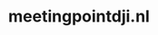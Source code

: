 ---
layout: post
title: "meetingpointdji.nl"
internal_url: "/dutchgov/meetingpointdji.nl.html"
subdomains_count: 1
all_subdomains_count: 2
urls_count: 1
ssl_rank: 0
http_rank: 39
url_link: /data/meetingpointdji.nl/urls.txt
all_subdomains_link: /data/meetingpointdji.nl/all_subdomains.txt
subdomains_link: /data/meetingpointdji.nl/subdomains.txt
categories: dutchgov
---